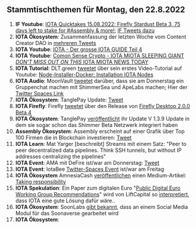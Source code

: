 ## Stammtischthemen für Montag, den 22.8.2022

1. **IF Youtube**: [IOTA Quicktakes 15.08.2022: Firefly Stardust Beta 3, 75 days left to stake for #Assembly & more!](https://www.youtube.com/watch?v=hVQ3RUDNCLk); [IF Tweets dazu](https://twitter.com/iota/status/1559102697747496960?s=20&t=h8D99udmSUv9pAui6P8NRA)
2. **IOTA Ökosystem**: Zusammenfassung der letzten Woche vom Content Creator DAO in [mehreren Tweets](https://twitter.com/IOTAcontentDAO/status/1559138449944285184?s=20&t=h8D99udmSUv9pAui6P8NRA)
3. **IOTA Youtube**: [IOTA - Der grosse IOTA GUIDE Teil 4](https://www.youtube.com/watch?v=AhtM2AI_Lm4)
4. **IOTA Youtube**: [Comon Sense Crypto - IOTA MIOTA SLEEPING GIANT *DON'T MISS OUT ON THIS* IOTA MIOTA NEWS TODAY](https://www.youtube.com/watch?v=m1DMLURMoy0)
5. **IOTA Tutorial**: DLT.green [tweetet](https://twitter.com/dlt_green/status/1559468638209556482?s=20&t=AM8pASAyC--SY5Zc2rLUXg) über sein erstes Video-Tutorial auf Youtube: [Node-Installer-Docker: Installation IOTA Nodes](https://www.youtube.com/watch?v=8QkvdLCL7K8)
6. **IOTA Audio**: MoonVault [tweetet](https://twitter.com/Moon_Vault_News/status/1559493137973710849?s=20&t=cTs91s7MTOLuqTqkSZzKhw) darüber, dass sie am Donnerstag ein Gruppenchat machen mit ShimmerSea und ApeLabs machen; Hier der [Twitter Spaces Link](https://twitter.com/Moon_Vault_News/status/1559630856255205376?s=20&t=1i6BKsnVD-hMj8X0q3_KrA)
7. **IOTA Ökosystem**: TanglePay Update: [Tweet](https://twitter.com/tanglepaycom/status/1559549186567446529?s=20&t=AM8pASAyC--SY5Zc2rLUXg)
8. **IOTA Firefly**: Firefly [tweetet](https://twitter.com/fireflywallet/status/1559528978704220160?s=20&t=cwBHnu18XcuTsiarpd_o3A) über den Release von [Firefly Desktop 2.0.0 Beta 4](https://github.com/iotaledger/firefly/releases/tag/desktop-2.0.0-beta-4)
9. **IOTA Ökosystem**: TanglePay [veröffentlicht](https://twitter.com/tanglepaycom/status/1559549186567446529?s=20&t=cwBHnu18XcuTsiarpd_o3A) ihr Update V 1.3.9 Update in dem sie sogar schon das Shimmer Beta Netzwerk integriert haben
10. **Assembly Ökosystem**: Assembly erscheint auf einer Grafik über Top 100 Firmen die in Blockchain investieren: [Tweet](https://twitter.com/AltcoinDailyio/status/1559606364174815233?s=20&t=ynYXeVwGs1BMycBy13BWYQ)
11. **IOTA Learn**: Mat Yarger [beschreibt] Streams mit einem Satz: "Peer to peer decentralized data pipelines. Think SSH tunnels, but without IP addresses centralizing the pipelines"
12. **IOTA Event**: AMA mit DeFire ist/war am Donnerstag: [Tweet](https://twitter.com/DeFIRE_org/status/1559118644105420800?s=20&t=ynYXeVwGs1BMycBy13BWYQ)
13. **IOTA Event**: IotaBee [Twitter-Spaces Event](https://twitter.com/Blockcastcc/status/1559629501897707521?s=20&t=ynYXeVwGs1BMycBy13BWYQ) ist/war am Freitag
14. **IOTA Ökosystem** AmnesiaCash [veröffentlichen](https://twitter.com/amnesia_cash/status/1559652369864032260?s=20&t=ynYXeVwGs1BMycBy13BWYQ) einen Medium-Artikel: [Taking responsibility](https://medium.com/@amnesia_cash/taking-responsibility-799aef415c9a)
15. **IOTA Spekulation**: Ein Paper zum digitalen Euro "[Public Digital Euro Working Group
Recommendations](https://7869715.fs1.hubspotusercontent-na1.net/hubfs/7869715/New%20-%20Public%20DEA%20Working%20Group%20Paper.pdf)" wird von LiftCapital so [interpretiert](https://twitter.com/CapitalLiftt/status/1559655740624670720?s=20&t=1i6BKsnVD-hMj8X0q3_KrA), dass IOTA eine gute Lösung dafür wäre..
16. **IOTA Ökosystem**: SoonLabs [gibt bekannt](https://twitter.com/soon_labs/status/1559766975693332482?s=20&t=1i6BKsnVD-hMj8X0q3_KrA), dass an einem Social Media Modul für das Soonaverse gearbeitet wird
17. **IOTA Ökosystem**:
